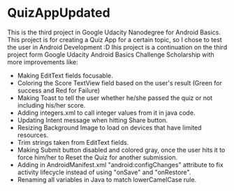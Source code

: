 # QuizAppUpdated
This is the third project in Google Udacity Nanodegree for Android Basics. This project is for creating a Quiz App for a certain topic, so
I chose to test the user in Android Development :D
Ihis project is a continuation on the third project form Google Udacity Android Basics Challenge Scholarship with more improvements like:

- Making EditText fields focusable.
- Coloring the Score TextView field based on the user's result (Green for success and Red for Failure)
- Making Toast to tell the user whether he/she passed the quiz or not including his/her score.
- Adding integers.xml to call integer values from it in java code.
- Updating Intent message when hitting Share button.
- Resizing Background Image to load on devices that have limited resources.
- Trim strings taken from EditText fields.
- Making Submit button disabled and colored gray, once the user hits it to force him/her to Reset the Quiz for another submission.
- Adding in AndroidManifest.xml "android:configChanges" attribute to fix activity lifecycle instead of using "onSave" and "onRestore".
- Renaming all variables in Java to match lowerCamelCase rule.
